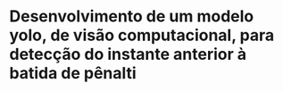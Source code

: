 # Desenvolvimento de um modelo yolo, de visão computacional, para detecção do instante anterior à batida de pênalti
